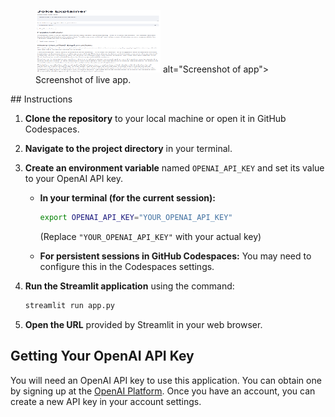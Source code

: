 <figure>
    <img src="/jokes.png" width="200" height="100">
         alt="Screenshot of app">
    <figcaption>Screenshot of live app.</figcaption>
</figure>
## Instructions

1.  **Clone the repository** to your local machine or open it in GitHub Codespaces.
2.  **Navigate to the project directory** in your terminal.
3.  **Create an environment variable** named `OPENAI_API_KEY` and set its value to your OpenAI API key.

    * **In your terminal (for the current session):**
        ```bash
        export OPENAI_API_KEY="YOUR_OPENAI_API_KEY"
        ```
        (Replace `"YOUR_OPENAI_API_KEY"` with your actual key)

    * **For persistent sessions in GitHub Codespaces:** You may need to configure this in the Codespaces settings.

4.  **Run the Streamlit application** using the command:
    ```bash
    streamlit run app.py
    ```
5.  **Open the URL** provided by Streamlit in your web browser.

## Getting Your OpenAI API Key

You will need an OpenAI API key to use this application. You can obtain one by signing up at the [OpenAI Platform](https://platform.openai.com/). Once you have an account, you can create a new API key in your account settings.
